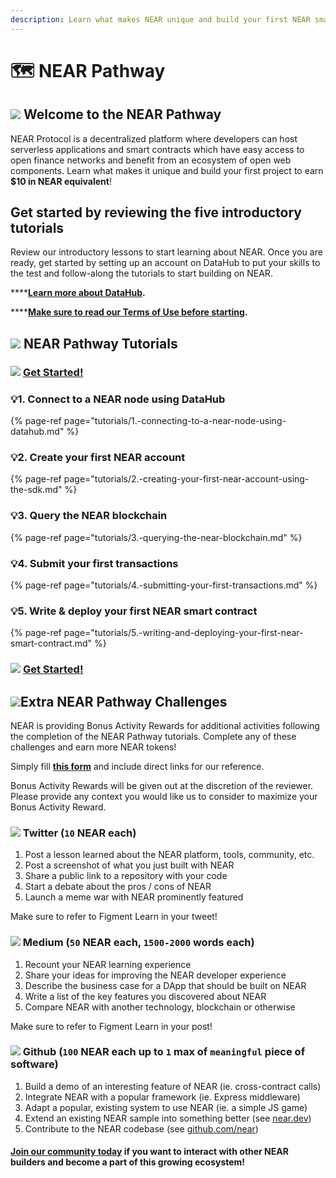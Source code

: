 ```yaml
---
description: Learn what makes NEAR unique and build your first NEAR smart contract
---
```


# 🗺 NEAR Pathway

## ![](../../.gitbook/assets/unnamed-1-.png) Welcome to the NEAR Pathway

NEAR Protocol is a decentralized platform where developers can host serverless applications and smart contracts which have easy access to open finance networks and benefit from an ecosystem of open web components. Learn what makes it unique and build your first project to earn **$10 in NEAR equivalent**! 

## Get started by reviewing the five introductory tutorials 

Review our introductory lessons to start learning about NEAR. Once you are ready, get started by setting up an account on DataHub to put your skills to the test and follow-along the tutorials to start building on NEAR. 

\*\*\*\*[**Learn more about DataHub**](https://learn.figment.io/guides/datahub-products)**.** 

\*\*\*\*[**Make sure to read our Terms of Use before starting**](https://learn.datahub.figment.io/terms-of-use)**.** 

## ![](../../.gitbook/assets/tnear_icon_1.png) NEAR Pathway Tutorials

### ![](../../.gitbook/assets/vhhp1wl4_400x400-1-.jpg) [Get Started! ](https://datahub.figment.io/sign_up?service=near)

### 💡1. Connect to a NEAR node using DataHub 

{% page-ref page="tutorials/1.-connecting-to-a-near-node-using-datahub.md" %}

### 💡2. Create your first NEAR account

{% page-ref page="tutorials/2.-creating-your-first-near-account-using-the-sdk.md" %}

### 💡3. Query the NEAR blockchain 

{% page-ref page="tutorials/3.-querying-the-near-blockchain.md" %}

### 💡4. Submit your first transactions 

{% page-ref page="tutorials/4.-submitting-your-first-transactions.md" %}

### 💡5. Write & deploy your first NEAR smart contract

{% page-ref page="tutorials/5.-writing-and-deploying-your-first-near-smart-contract.md" %}

### ![](../../.gitbook/assets/vhhp1wl4_400x400-1-.jpg) [Get Started! ](https://datahub.figment.io/sign_up?service=near) 

## ![](../../.gitbook/assets/tnear_icon_1.png)Extra NEAR Pathway Challenges

NEAR is providing Bonus Activity Rewards for additional activities following the completion of the NEAR Pathway tutorials. Complete any of these challenges and earn more NEAR tokens! 

Simply fill [**this form**](https://forms.gle/6JoCD6wmqoq33Brp7) and include direct links for our reference.   
  
Bonus Activity Rewards will be given out at the discretion of the reviewer. Please provide any context you would like us to consider to maximize your Bonus Activity Reward. 

### ![](../../.gitbook/assets/download-6-.png) Twitter \(`10` NEAR each\)

1. Post a lesson learned about the NEAR platform, tools, community, etc.
2. Post a screenshot of what you just built with NEAR
3. Share a public link to a repository with your code
4. Start a debate about the pros / cons of NEAR
5. Launch a meme war with NEAR prominently featured

Make sure to refer to Figment Learn in your tweet! 

### ![](../../.gitbook/assets/download-7-.png) Medium \(`50` NEAR each, `1500-2000` words each\)

1. Recount your NEAR learning experience
2. Share your ideas for improving the NEAR developer experience
3. Describe the business case for a DApp that should be built on NEAR
4. Write a list of the key features you discovered about NEAR
5. Compare NEAR with another technology, blockchain or otherwise

Make sure to refer to Figment Learn in your post! 

### ![](../../.gitbook/assets/github-square-512.png) Github \(`100` NEAR each up to `1` max of `meaningful` piece of software\)

1. Build a demo of an interesting feature of NEAR \(ie. cross-contract calls\)
2. Integrate NEAR with a popular framework \(ie. Express middleware\)
3. Adapt a popular, existing system to use NEAR \(ie. a simple JS game\)
4. Extend an existing NEAR sample into something better \(see [near.dev](http://near.dev/)\)
5. Contribute to the NEAR codebase \(see [github.com/near](http://github.com/near)\)

#### [Join our community today](https://discord.gg/PtkKz5) if you want to interact with other NEAR builders and become a part of this growing ecosystem! 

